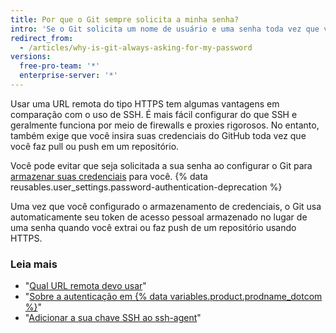 ```yaml
---
title: Por que o Git sempre solicita a minha senha?
intro: 'Se o Git solicita um nome de usuário e uma senha toda vez que você tenta interagir com o GitHub, provavelmente isso quer dizer que você está usando a URL de clone de HTTPS do seu repositório.'
redirect_from:
  - /articles/why-is-git-always-asking-for-my-password
versions:
  free-pro-team: '*'
  enterprise-server: '*'
---
```


Usar uma URL remota do tipo HTTPS tem algumas vantagens em comparação com o uso de SSH. É mais fácil configurar do que SSH e geralmente funciona por meio de firewalls e proxies rigorosos. No entanto, também exige que você insira suas credenciais do GitHub toda vez que você faz pull ou push em um repositório.

Você pode evitar que seja solicitada a sua senha ao configurar o Git para [armazenar suas credenciais](/github/using-git/caching-your-github-credentials-in-git) para você. {% data reusables.user_settings.password-authentication-deprecation %}

Uma vez que você configurado o armazenamento de credenciais, o Git usa automaticamente seu token de acesso pessoal armazenado no lugar de uma senha quando você extrai ou faz push de um repositório usando HTTPS.


### Leia mais

* "[Qual URL remota devo usar](/articles/which-remote-url-should-i-use/#cloning-with-https-urls)"
* "[Sobre a autenticação em {% data variables.product.prodname_dotcom %}](/github/authenticating-to-github/about-authentication-to-github)"
* "[Adicionar a sua chave SSH ao ssh-agent](/github/authenticating-to-github/generating-a-new-ssh-key-and-adding-it-to-the-ssh-agent#adding-your-ssh-key-to-the-ssh-agent)"
